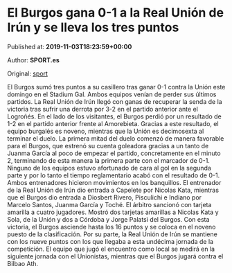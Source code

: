 
# El Burgos gana 0-1 a la Real Unión de Irún y se lleva los tres puntos

Published at: **2019-11-03T18:23:59+00:00**

Author: **SPORT.es**

Original: [sport](https://www.sport.es/es/noticias/segunda-division-b/el-burgos-gana-0-1-a-la-real-union-de-irun-y-se-lleva-los-tres-puntos-7712977)

El Burgos sumó tres puntos a su casillero tras ganar 0-1 contra la Unión este domingo en el Stadium Gal. Ambos equipos venían de perder sus últimos partidos. La Real Unión de Irún llegó con ganas de recuperar la senda de la victoria tras sufrir una derrota por 3-2 en el partido anterior ante el Logroñés. En el lado de los visitantes, el Burgos perdió por un resultado de 1-2 en el partido anterior frente al Amorebieta. Gracias a este resultado, el equipo burgalés es noveno, mientras que la Unión es decimosexta al terminar el duelo.
La primera mitad del duelo comenzó de manera favorable para el Burgos, que estrenó su cuenta goleadora gracias a un tanto de Juanma García al poco de empezar el partido, concretamente en el minuto 2, terminando de esta manera la primera parte con el marcador de 0-1.
Ninguno de los equipos estuvo afortunado de cara al gol en la segunda parte y por lo tanto el tiempo reglamentario acabó con el resultado de 0-1.
Ambos entrenadores hicieron movimientos en los banquillos. El entrenador de la Real Unión de Irún dio entrada a Capelete por Nicolas Kata, mientras que el Burgos dio entrada a Diosbert Rivero, Pisculichi e Indiano por Marcelo Santos, Juanma García y Toché.
El árbitro sancionó con tarjeta amarilla a cuatro jugadores. Mostró dos tarjetas amarillas a Nicolas Kata y Sola, de la Unión y dos a Córdoba y Jorge Palatsì del Burgos.
Con esta victoria, el Burgos asciende hasta los 16 puntos y se coloca en el noveno puesto de la clasificación. Por su parte, la Real Unión de Irún se mantiene con los nueve puntos con los que llegaba a esta undécima jornada de la competición.
El equipo que jugó el encuentro como local se medirá en la siguiente jornada con el Unionistas, mientras que el Burgos jugará contra el Bilbao Ath.
